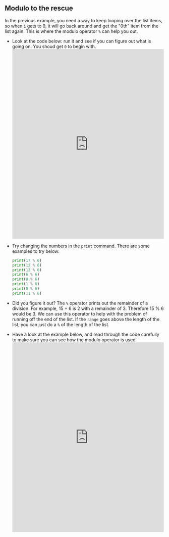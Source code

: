 ## Modulo to the rescue

In the previous example, you need a way to keep looping over the list items, so when `i` gets to 9, it will go back around and get the "0th" item from the list again. This is where the modulo operator `%` can help you out.

- Look at the code below: run it and see if you can figure out what is going on. You shoud get `0` to begin with. <iframe src="https://trinket.io/embed/python/8fd77a1942" width="100%" height="600" frameborder="0" marginwidth="0" marginheight="0" allowfullscreen></iframe> 

- Try changing the numbers in the `print` command. There are some examples to try below:
    
    ```python
    print(17 % 6)
    print(12 % 6)
    print(13 % 6)
    print(6 % 6)
    print(0 % 6)
    print(1 % 6)
    print(8 % 6)
    print(11 % 6)
    ```

- Did you figure it out? The `%` operator prints out the remainder of a division. For example, 15 ÷ 6 is 2 with a remainder of 3. Therefore 15 % 6 would be 3. We can use this operator to help with the problem of running off the end of the list. If the `range` goes above the length of the list, you can just do a `%` of the length of the list.

- Have a look at the example below, and read through the code carefully to make sure you can see how the modulo operator is used. <iframe src="https://trinket.io/embed/python/c56b5cb705" width="100%" height="600" frameborder="0" marginwidth="0" marginheight="0" allowfullscreen></iframe>